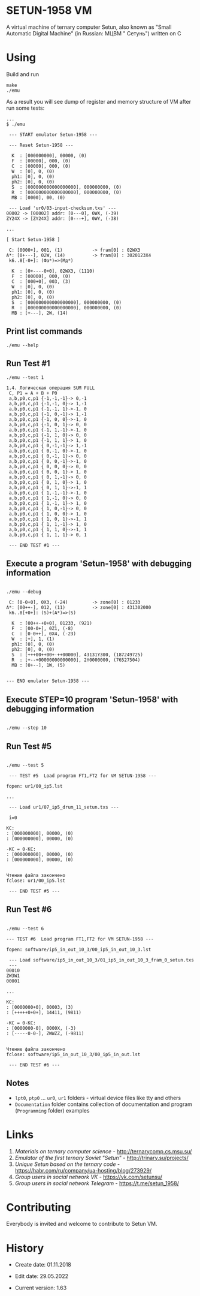 SETUN-1958 VM
=============

A virtual machine of ternary computer Setun, also known as "Small Automatic Digital Machine" (in Russian: МЦВМ "
Сетунь") written on C

# Using

Build and run

```shell
make
./emu
```

As a result you will see dump of register and memory structure of VM after run some tests:

```shell
...
$ ./emu

 --- START emulator Setun-1958 ---

 --- Reset Setun-1958 ---

  K  : [000000000], 00000, (0)
  F  : [00000], 000, (0)
  C  : [00000], 000, (0)
  W  : [0], 0, (0)
  ph1: [0], 0, (0)
  ph2: [0], 0, (0)
  S  : [000000000000000000], 000000000, (0)
  R  : [000000000000000000], 000000000, (0)
  MB : [0000], 00, (0)

 --- Load 'ur0/03-input-checksum.txs' ---
00002 -> [00002] addr: [0---0], 0WX, (-39)
ZY24X -> [ZY24X] addr: [0---+], 0WY, (-38)

...

[ Start Setun-1958 ]

 С: [0000+], 001, (1)           -> fram[0] : 02WX3
A*: [0+---], 02W, (14)          -> fram[0] : 3020123X4
 k6..8[-0+]: (Фа*)=>(Мд*)

  K  : [0+----0+0], 02WX3, (1110)
  F  : [00000], 000, (0)
  C  : [000+0], 003, (3)
  W  : [0], 0, (0)
  ph1: [0], 0, (0)
  ph2: [0], 0, (0)
  S  : [000000000000000000], 000000000, (0)
  R  : [000000000000000000], 000000000, (0)
  MB : [+---], 2W, (14)

```

## Print  list commands 
```shell
./emu --help 
```

## Run Test #1
```shell
./emu --test 1

1.4. Логическая операция SUM FULL
 C, P1 = A + B + P0
 a,b,p0,c,p1 {-1,-1,-1}-> 0,-1
 a,b,p0,c,p1 {-1,-1, 0}-> 1,-1
 a,b,p0,c,p1 {-1,-1, 1}->-1, 0
 a,b,p0,c,p1 {-1, 0,-1}-> 1,-1
 a,b,p0,c,p1 {-1, 0, 0}->-1, 0
 a,b,p0,c,p1 {-1, 0, 1}-> 0, 0
 a,b,p0,c,p1 {-1, 1,-1}->-1, 0
 a,b,p0,c,p1 {-1, 1, 0}-> 0, 0
 a,b,p0,c,p1 {-1, 1, 1}-> 1, 0
 a,b,p0,c,p1 { 0,-1,-1}-> 1,-1
 a,b,p0,c,p1 { 0,-1, 0}->-1, 0
 a,b,p0,c,p1 { 0,-1, 1}-> 0, 0
 a,b,p0,c,p1 { 0, 0,-1}->-1, 0
 a,b,p0,c,p1 { 0, 0, 0}-> 0, 0
 a,b,p0,c,p1 { 0, 0, 1}-> 1, 0
 a,b,p0,c,p1 { 0, 1,-1}-> 0, 0
 a,b,p0,c,p1 { 0, 1, 0}-> 1, 0
 a,b,p0,c,p1 { 0, 1, 1}->-1, 1
 a,b,p0,c,p1 { 1,-1,-1}->-1, 0
 a,b,p0,c,p1 { 1,-1, 0}-> 0, 0
 a,b,p0,c,p1 { 1,-1, 1}-> 1, 0
 a,b,p0,c,p1 { 1, 0,-1}-> 0, 0
 a,b,p0,c,p1 { 1, 0, 0}-> 1, 0
 a,b,p0,c,p1 { 1, 0, 1}->-1, 1
 a,b,p0,c,p1 { 1, 1,-1}-> 1, 0
 a,b,p0,c,p1 { 1, 1, 0}->-1, 1
 a,b,p0,c,p1 { 1, 1, 1}-> 0, 1

 --- END TEST #1 ---

```

## Execute a program 'Setun-1958' with debugging information
```shell

./emu --debug

 С: [0-0+0], 0X3, (-24)         -> zone[0] : 01233
A*: [00++-], 012, (11)          -> zone[0] : 431302000
 k6..8[+0+]: (S)+(A*)=>(S)

  K  : [00++-+0+0], 01233, (921)
  F  : [00-0+], 0Z1, (-8)
  C  : [0-0++], 0X4, (-23)
  W  : [+], 1, (1)
  ph1: [0], 0, (0)
  ph2: [0], 0, (0)
  S  : [+++00++00+-++00000], 43131Y300, (187249725)
  R  : [+--+00000000000000], 2Y0000000, (76527504)
  MB : [0+--], 1W, (5)


--- END emulator Setun-1958 --- 
```

## Execute STEP=10  program 'Setun-1958' with debugging information
```shell

./emu --step 10
```

## Run Test #5
```shell

./emu --test 5

 --- TEST #5  Load program FT1,FT2 for VM SETUN-1958 ---

fopen: ur1/00_ip5.lst

...

 --- Load ur1/07_ip5_drum_11_setun.txs ---

 i=0

KC:
: [000000000], 00000, (0)
: [000000000], 00000, (0)

-KC = 0-KC:
: [000000000], 00000, (0)
: [000000000], 00000, (0)


Чтение файла закончено
fclose: ur1/00_ip5.lst

 --- END TEST #5 ---
```

## Run Test #6
```shell

./emu --test 6

--- TEST #6  Load program FT1,FT2 for VM SETUN-1958 ---

fopen: software/ip5_in_out_10_3/00_ip5_in_out_10_3.lst

 --- Load software/ip5_in_out_10_3/01_ip5_in_out_10_3_fram_0_setun.txs
 ---
00010
ZW3W1
00001

...

KC:
: [0000000+0], 00003, (3)
: [+++++0+0+], 14411, (9811)

-KC = 0-KC:
: [0000000-0], 0000X, (-3)
: [-----0-0-], ZWWZZ, (-9811)


Чтение файла закончено
fclose: software/ip5_in_out_10_3/00_ip5_in_out.lst

 --- END TEST #6 ---
```


## Notes

* `lpt0`, `ptp0` ... `ur0`, `ur1` folders - virtual device files like tty and others
* `Documentation` folder contains collection of documentation and program (`Programming` folder) examples

# Links

 1. *Materials on ternary computer science* - <http://ternarycomp.cs.msu.su/>
 2. *Emulator of the first ternary Soviet "Setun"* - <http://trinary.su/projects/>
 3. *Unique Setun based on the ternary code* - <https://habr.com/ru/company/ua-hosting/blog/273929/>
 4. *Group users in social network VK* - <https://vk.com/setunsu/>
 5. *Group users in social network Telegram* - <https://t.me/setun_1958/>

# Contributing

Everybody is invited and welcome to contribute to Setun VM.

# History


- Create date: 01.11.2018
- Edit date:   29.05.2022

- Current version: 1.63
